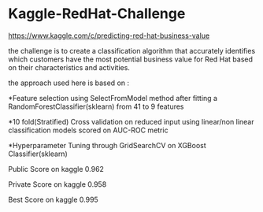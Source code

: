# Kaggle-RedHat-Challenge

https://www.kaggle.com/c/predicting-red-hat-business-value

the challenge is to create a classification algorithm that accurately identifies which customers have the most potential business value for Red Hat based on their characteristics and activities.

the approach used here is based on :

*Feature selection using SelectFromModel method after fitting a RandomForestClassifier(sklearn) from 41 to 9 features

*10 fold(Stratified) Cross validation on reduced input using linear/non linear classification models scored on AUC-ROC metric

*Hyperparameter Tuning through GridSearchCV on XGBoost Classifier(sklearn)

Public Score on kaggle 0.962

Private Score on kaggle 0.958

Best Score on kaggle 0.995
